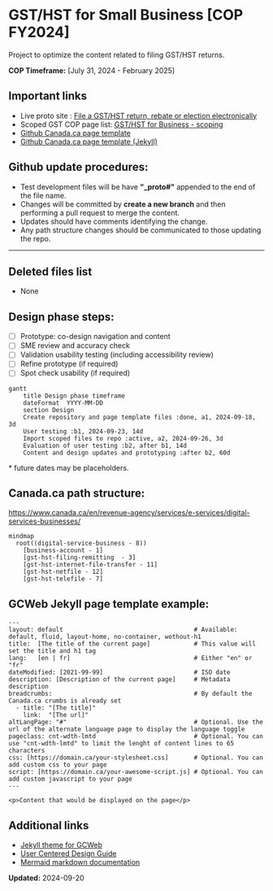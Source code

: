 # GST/HST for Small Business [COP FY2024]

Project to optimize the content related to filing GST/HST returns.

**COP Timeframe:** [July 31, 2024 - February 2025]

## Important links

- Live proto site : [File a GST/HST return, rebate or election electronically](https://cra-proto.github.io/gst-hst-business/en/file-a-gst-hst-return-rebate-election-electronically.html)
- Scoped GST COP page list: [GST/HST for Business - scoping](https://122gc.sharepoint.com/sites/WOSCoordination/Lists/GSTHST%20for%20business%20COP%20%20scoping/AllItems.aspx?env=WebViewList&viewid=1379b8f8-af3b-47fb-ba50-29a24ea1d13d&useFiltersInViewXml=1&OR=Teams-HL&CT=1726666893920&clickparams=eyJBcHBOYW1lIjoiVGVhbXMtRGVza3RvcCIsIkFwcFZlcnNpb24iOiI0OS8yNDA4MTcwMDQxOSIsIkhhc0ZlZGVyYXRlZFVzZXIiOmZhbHNlfQ%3D%3D)
- [Github Canada.ca page template](https://github.com/cra-proto/gst-hst-business/blob/main/en/page_template-e.html)
- [Github Canada.ca page template \(Jekyll\)](https://github.com/cra-proto/gst-hst-business/blob/main/en/page_template_jekyll-en.html)

## Github update procedures:
- Test development files will be have **"_proto#"** appended to the end of the file name.
- Changes will be committed by **create a new branch** and then performing a pull request to merge the content.
- Updates should have comments identifying the change.
- Any path structure changes should be communicated to those updating the repo.
---

## Deleted files list
- None

## Design phase steps:
- [ ] Prototype: co-design navigation and content
- [ ] SME review and accuracy check
- [ ] Validation usability testing (including accessibility review)
- [ ] Refine prototype (if required)
- [ ] Spot check usability (if required)

```mermaid
gantt
    title Design phase timeframe
    dateFormat  YYYY-MM-DD
    section Design
    Create repository and page template files :done, a1, 2024-09-18, 3d
    User testing :b1, 2024-09-23, 14d
    Import scoped files to repo :active, a2, 2024-09-26, 3d
    Evaluation of user testing :b2, after b1, 14d
    Content and design updates and prototyping :after b2, 60d
```
\* future dates may be placeholders.

## Canada.ca path structure: 
https://www.canada.ca/en/revenue-agency/services/e-services/digital-services-businesses/

```mermaid
mindmap
  root((digital-service-business - 8))
    [business-account - 1]
    [gst-hst-filing-remitting  - 3]
    [gst-hst-internet-file-transfer - 11]
    [gst-hst-netfile - 12]
    [gst-hst-telefile - 7]
```

## GCWeb Jekyll page template example:

```
---
layout: default                                    # Available: default, fluid, layout-home, no-container, wothout-h1
title:  [The title of the current page]            # This value will set the title and h1 tag
lang:   [en | fr]                                  # Either "en" or "fr"
dateModified: [2021-99-99]                         # ISO date
description: [Description of the current page]     # Metadata description
breadcrumbs:                                       # By default the Canada.ca crumbs is already set
  - title: "[The title]"
    link:  "[The url]"
altLangPage: "#"                                   # Optional. Use the url of the alternate language page to display the language toggle
pageclass: cnt-wdth-lmtd                           # Optional. You can use "cnt-wdth-lmtd" to limit the lenght of content lines to 65 characters
css: [https://domain.ca/your-stylesheet.css]       # Optional. You can add custom css to your page
script: [https://domain.ca/your-awesome-script.js] # Optional. You can add custom javascript to your page
---

<p>Content that would be displayed on the page</p>
```

## Additional links

- [Jekyll theme for GCWeb](https://github.com/wet-boew/gcweb-jekyll)
- [User Centered Design Guide](https://design.cra-arc.alpha.canada.ca/en/index.html)
- [Mermaid markdown documentation](https://mermaid.js.org/intro/getting-started.html)

**Updated:**  2024-09-20
